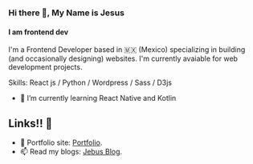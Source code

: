 ### Hi there 👋, My Name is Jesus 
#### I am frontend dev 

I'm a Frontend Developer based in 🇲🇽 (Mexico) specializing in building (and occasionally designing) websites. I'm currently avaiable for web development projects.

Skills: React js / Python / Wordpress / Sass / D3js 

- 🚀 I’m currently learning React Native and Kotlin 

## Links!! 🤔
- 🎯 Portfolio site: [Portfolio](https://jebusdoodles.github.io/).
- 📫 Read my blogs: [Jebus Blog](https://jebusdoodles.wordpress.com/).